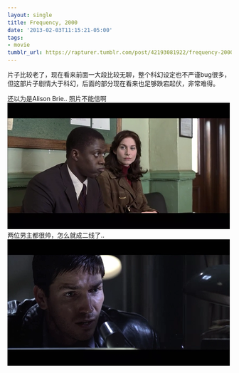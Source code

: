 ```yaml
---
layout: single
title: Frequency, 2000
date: '2013-02-03T11:15:21-05:00'
tags:
- movie
tumblr_url: https://rapturer.tumblr.com/post/42193081922/frequency-2000
---
```

片子比较老了，现在看来前面一大段比较无聊，整个科幻设定也不严谨bug很多，但这部片子剧情大于科幻，后面的部分现在看来也足够跌宕起伏，非常难得。

还以为是Alison Brie.. 照片不能信啊 ![](/assets/img/tumblr_inline_mhnjpu3b6l1qz4rgp.png)两位男主都很帅，怎么就成二线了.. ![](/assets/img/tumblr_inline_mhnjtgay7f1qz4rgp.png)

